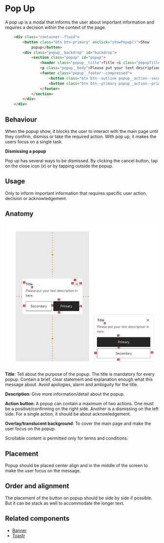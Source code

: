 # Pop Up
A pop up is a modal that informs the user about important information and requires a decision within the context of the page. 

```html
    <div class="container--fluid">
        <button class="btn btn-primary" onclick="showPopup()">Show
            popup</button>
        <div class="popup__backdrop" id="backdrop">
            <section class="popup" id="popup">
                <header class="popup__title">Title <i class="popupTitle__dismiss" onclick="hidePopup()"></i></header>
                <p class="popup__body">Please put your text description in here.</p>
                <footer class="popup__footer--compressed">
                    <button class="btn btn--outline popup__action--secondary" onclick="hidePopup()">Secondary</button>
                    <button class="btn btn--primary popup__action--primary" onclick="hidePopup()">Primary</button>
                </footer>
            </section>
        </div>
    </div>
```

## Behaviour
When the popup show, it blocks the user to interact with the main page until they confirm, dismiss or take the required action. With pop up, it makes the users focus on a single task. 

**Dismissing a popup**

Pop up has several ways to be dismissed. By clicking the cancel button, tap on the close icon (x) or by tapping outside the popup. 

## Usage
Only to inform important information that requires specific user action, decision or acknowledgement. 

## Anatomy


![Popup Specification.png](img/popup/Popupspec.png)

**Title**: Tell about the purpose of the popup. The title is mandatory for every popup. Contain a brief, clear statement and explanation enough what this message about. Avoid apologies, alarm and ambiguity for the title. 

**Description**: Give more information/detail about the popup. 

**Action button**: A popup can contain a maximum of two actions. One must be a positive/confirming on the right side. Another is a dismissing on the left side. For a single action, it should be about acknowledgement. 

**Overlay/translucent background**: To cover the main page and make the user focus on the popup. 

Scrollable content is permitted only for terms and conditions.

## Placement 
Popup should be placed center align and in the middle of the screen to make the user focus on the message. 

## Order and alignment
The placement of the button on popup should be side by side if possible. But it can be stack as well to accommodate the longer text. 

## Related components

* [Banner](/#/components/Banner)
* [Toastr](/#/components/Toastr)